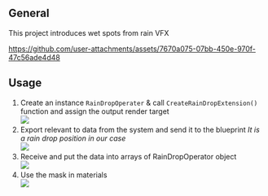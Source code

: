 ## General

This project introduces wet spots from rain VFX

https://github.com/user-attachments/assets/7670a075-07bb-450e-970f-47c56ade4d48

## Usage

1. Create an instance `RainDropOperater` & call `CreateRainDropExtension()` function and assign the output render target\
   <img src="https://github.com/user-attachments/assets/a67cebe0-e11c-438e-a3e8-0905fdaad9e9">
2. Export relevant to data from the system and send it to the blueprint
   *It is a rain drop position in our case*\
   <img src="https://github.com/user-attachments/assets/2979dcbc-c777-4343-b303-71822d49a7e5">
3. Receive and put the data into arrays of RainDropOperator object\
   <img src="https://github.com/user-attachments/assets/d094033e-44ea-4d93-9bba-8d8da1f4cc3c">
4. Use the mask in materials\
   <img src="https://github.com/user-attachments/assets/7e24bc85-1015-4a09-b1ea-fe8302683623">
